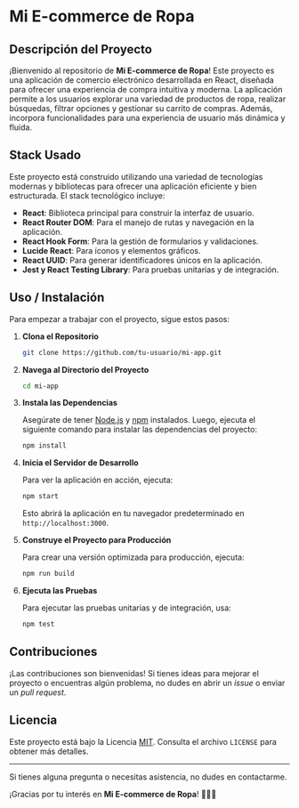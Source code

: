 # Mi E-commerce de Ropa

## Descripción del Proyecto

¡Bienvenido al repositorio de **Mi E-commerce de Ropa**! Este proyecto es una aplicación de comercio electrónico desarrollada en React, diseñada para ofrecer una experiencia de compra intuitiva y moderna. La aplicación permite a los usuarios explorar una variedad de productos de ropa, realizar búsquedas, filtrar opciones y gestionar su carrito de compras. Además, incorpora funcionalidades para una experiencia de usuario más dinámica y fluida.

## Stack Usado

Este proyecto está construido utilizando una variedad de tecnologías modernas y bibliotecas para ofrecer una aplicación eficiente y bien estructurada. El stack tecnológico incluye:

- **React**: Biblioteca principal para construir la interfaz de usuario.
- **React Router DOM**: Para el manejo de rutas y navegación en la aplicación.
- **React Hook Form**: Para la gestión de formularios y validaciones.
- **Lucide React**: Para íconos y elementos gráficos.
- **React UUID**: Para generar identificadores únicos en la aplicación.
- **Jest y React Testing Library**: Para pruebas unitarias y de integración.

## Uso / Instalación

Para empezar a trabajar con el proyecto, sigue estos pasos:

1. **Clona el Repositorio**

   ```bash
   git clone https://github.com/tu-usuario/mi-app.git
   ```

2. **Navega al Directorio del Proyecto**

   ```bash
   cd mi-app
   ```

3. **Instala las Dependencias**

   Asegúrate de tener [Node.js](https://nodejs.org/) y [npm](https://www.npmjs.com/) instalados. Luego, ejecuta el siguiente comando para instalar las dependencias del proyecto:

   ```bash
   npm install
   ```

4. **Inicia el Servidor de Desarrollo**

   Para ver la aplicación en acción, ejecuta:

   ```bash
   npm start
   ```

   Esto abrirá la aplicación en tu navegador predeterminado en `http://localhost:3000`.

5. **Construye el Proyecto para Producción**

   Para crear una versión optimizada para producción, ejecuta:

   ```bash
   npm run build
   ```

6. **Ejecuta las Pruebas**

   Para ejecutar las pruebas unitarias y de integración, usa:

   ```bash
   npm test
   ```

## Contribuciones

¡Las contribuciones son bienvenidas! Si tienes ideas para mejorar el proyecto o encuentras algún problema, no dudes en abrir un *issue* o enviar un *pull request*. 

## Licencia

Este proyecto está bajo la Licencia [MIT](https://opensource.org/licenses/MIT). Consulta el archivo `LICENSE` para obtener más detalles.

---

Si tienes alguna pregunta o necesitas asistencia, no dudes en contactarme.

¡Gracias por tu interés en **Mi E-commerce de Ropa**! 🚀👗👚
